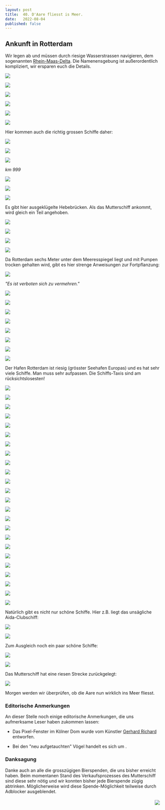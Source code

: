 ```yaml
---
layout: post
title:  40. D'Aare fliesst is Meer.
date:   2022-08-04
published: false
---
```


##  Ankunft in Rotterdam ##

Wir legen ab und müssen durch riesige Wasserstrassen navigieren, 
dem sogenannten [Rhein-Maas-Delta](https://de.wikipedia.org/wiki/Rhein-Maas-Delta). Die Namenensgebung ist außerordentlich kompliziert, wir ersparen euch die Details.

![](/img/20220804__ms_res_rotterdam_0.jpg)

![](/img/20220804__ms_res_rotterdam_1.jpg)

![](/img/20220804__ms_res_rotterdam_2.jpg)

![](/img/20220804__ms_res_rotterdam_3.jpg)

![](/img/20220804__ms_res_rotterdam_4.jpg)

![](/img/20220804__ms_res_rotterdam_5.jpg)

Hier kommen auch die richtig grossen Schiffe daher:

![](/img/20220804__ms_res_rotterdam_6.jpg)

![](/img/20220804__ms_res_rotterdam_7.jpg)

![](/img/20220804__ms_res_rotterdam_8.jpg)

*km 999*

![](/img/20220804__ms_res_rotterdam_9.jpg)

![](/img/20220804__ms_res_rotterdam_10.jpg)

![](/img/20220804__ms_res_rotterdam_11.jpg)

Es gibt hier ausgeklügelte Hebebrücken. Als das Mutterschiff ankommt, wird gleich ein Teil angehoben.

![](/img/20220804__ms_res_rotterdam_12.jpg)

![](/img/20220804__ms_res_rotterdam_13.jpg)

![](/img/20220804__ms_res_rotterdam_14.jpg)

![](/img/20220804__ms_res_rotterdam_15.jpg)

Da Rotterdam sechs Meter unter dem Meeresspiegel liegt und mit Pumpen trocken gehalten wird, gibt es hier strenge Anweisungen zur Fortpflanzung:

![](/img/20220804__ms_res_rotterdam_16.jpg)

*"Es ist verboten sich zu vermehren."*

![](/img/20220804__ms_res_rotterdam_17.jpg)

![](/img/20220804__ms_res_rotterdam_18.jpg)

![](/img/20220804__ms_res_rotterdam_19.jpg)

![](/img/20220804__ms_res_rotterdam_20.jpg)

![](/img/20220804__ms_res_rotterdam_21.jpg)

![](/img/20220804__ms_res_rotterdam_22.jpg)

![](/img/20220804__ms_res_rotterdam_23.jpg)

![](/img/20220804__ms_res_rotterdam_24.jpg)

Der Hafen Rotterdam ist riesig (grösster Seehafen Europas) und es hat sehr viele Schiffe. Man muss sehr aufpassen. Die Schiffs-Taxis sind am rücksichtslosesten!

![](/img/20220804__ms_res_rotterdam_25.jpg)

![](/img/20220804__ms_res_rotterdam_26.jpg)

![](/img/20220804__ms_res_rotterdam_27.jpg)

![](/img/20220804__ms_res_rotterdam_28.jpg)

![](/img/20220804__ms_res_rotterdam_29.jpg)

![](/img/20220804__ms_res_rotterdam_30.jpg)

![](/img/20220804__ms_res_rotterdam_31.jpg)

![](/img/20220804__ms_res_rotterdam_32.jpg)

![](/img/20220804__ms_res_rotterdam_33.jpg)

![](/img/20220804__ms_res_rotterdam_34.jpg)

![](/img/20220804__ms_res_rotterdam_35.jpg)

![](/img/20220804__ms_res_rotterdam_36.jpg)

![](/img/20220804__ms_res_rotterdam_37.jpg)

![](/img/20220804__ms_res_rotterdam_38.jpg)

![](/img/20220804__ms_res_rotterdam_39.jpg)

![](/img/20220804__ms_res_rotterdam_40.jpg)

![](/img/20220804__ms_res_rotterdam_41.jpg)

![](/img/20220804__ms_res_rotterdam_42.jpg)

![](/img/20220804__ms_res_rotterdam_43.jpg)

![](/img/20220804__ms_res_rotterdam_44.jpg)

![](/img/20220804__ms_res_rotterdam_46.jpg)

![](/img/20220804__ms_res_rotterdam_47.jpg)

![](/img/20220804__ms_res_rotterdam_48.jpg)

![](/img/20220804__ms_res_rotterdam_49.jpg)

Natürlich gibt es nicht nur schöne Schiffe. Hier z.B. liegt das unsägliche Aida-Clubschiff:

![](/img/20220804__ms_res_rotterdam_50.jpg)

![](/img/20220804__ms_res_rotterdam_51.jpg)

Zum Ausgleich noch ein paar schöne Schiffe:

![](/img/20220804__ms_res_rotterdam_52.jpg)

![](/img/20220804__ms_res_rotterdam_53.jpg)

Das Mutterschiff hat eine riesen Strecke zurückgelegt:

![](/img/20220804__ms_res_rotterdam_54.jpg)

Morgen werden wir überprüfen, ob die Aare nun wirklich ins Meer fliesst.


### Editorische Anmerkungen ###
An dieser Stelle noch einige editorische Anmerkungen, die uns aufmerksame Leser haben zukommen lassen:

- Das Pixel-Fenster im Kölner Dom wurde vom Künstler [Gerhard Richard](https://de.m.wikipedia.org/wiki/Richter-Fenster) entworfen.

- Bei den "neu aufgetauchten" Vögel handelt es sich um .


### Danksagung ###
Danke auch an alle die grosszügigen Bierspenden, die uns bisher erreicht haben. Beim momentanen Stand des Verkaufsprozesses des Mutterschiff sind diese sehr nötig und wir konnten bisher jede Bierspende zügig abtrinken.
Möglicherweise wird diese Spende-Möglichkeit teilweise durch Adblocker ausgeblendet.

<div style="float: right; margin:5px">
<a href="https://www.buymeacoffee.com/mutterschiff"><img src="https://img.buymeacoffee.com/button-api/?text=Mutterschiff unterstützen!&emoji=🍺&slug=mutterschiff&button_colour=5F7FFF&font_colour=ffffff&font_family=Lato&outline_colour=000000&coffee_colour=FFDD00"></a>
</div>

